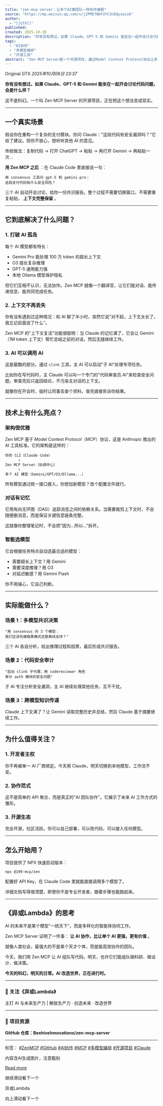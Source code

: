 ```yaml
---
title: "zen-mcp-server：让多个AI像团队一样协作编程"
source: "https://mp.weixin.qq.com/s/j2PMETNbFUYC3nEQyzwizA"
author:
  - "[[GTX]]"
published:
created: 2025-10-30
description: "你有没有想过，如果 Claude、GPT-5 和 Gemini 能坐在一起开会讨论代码问题，会是什么样？"
tags:
  - "AI协作"
  - "多模型编排"
  - "开源工具"
abstract: "Zen MCP Server是一个开源项目，通过Model Context Protocol协议让多个AI模型能够像团队一样协作编程，打破AI孤岛并实现上下文共享。"
---
```

Original GTX *2025年10月06日 23:37*

**你有没有想过，如果 Claude、GPT-5 和 Gemini 能坐在一起开会讨论代码问题，会是什么样？**

这不是科幻。一个叫 Zen MCP Server 的开源项目，正在把这个想法变成现实。

---

## 一个真实场景

假设你在重构一个复杂的支付模块。你问 Claude："这段代码有安全漏洞吗？"它给了建议。但你不放心，想听听其他 AI 的意见。

传统做法：复制代码 → 打开 ChatGPT → 粘贴 → 再打开 Gemini → 再粘贴一次...

**用 Zen MCP 之后** ：在 Claude Code 里直接说一句：

```
用 consensus 工具问 gpt-5 和 gemini-pro：
这段支付代码有什么安全风险？
```

三个 AI 自动开会讨论，给你一份共识报告。整个过程不需要切换窗口，不需要重复粘贴， **上下文完整保留** 。

---

## 它到底解决了什么问题？

### 1\. 打破 AI 孤岛

每个 AI 模型都有特长：

- Gemini Pro 能处理 100 万 token 的超长上下文
- O3 擅长复杂推理
- GPT-5 通用能力强
- 本地 Ollama 模型保护隐私

但它们互相不认识，无法协作。Zen MCP 就像一个翻译官，让它们能对话、能传递信息、能共同完成任务。

### 2\. 上下文不再丢失

你有没有遇到过这种情况：和 AI 聊了半小时，突然它说"对不起，上下文太长了，我忘记前面说了什么"。

Zen MCP 的"上下文复活"功能很聪明：当 Claude 的记忆满了，它会让 Gemini（1M token 上下文）帮忙总结之前的对话，然后无缝继续工作。

### 3\. AI 可以调用 AI

这是最酷的部分。通过 `clink` 工具，主 AI 可以启动"子 AI"处理专项任务。

比如你在写代码时，主 Claude 可以叫一个专门的"代码审查员 AI"来检查安全问题，审查完后只返回结论，不污染主对话的上下文。

就像你在开会时，临时让同事去查个资料，查完直接告诉你结果。

---

## 技术上有什么亮点？

### 架构很优雅

Zen MCP 基于 Model Context Protocol（MCP）协议，这是 Anthropic 推出的 AI 工具标准。它的架构是这样的：

```
你的 CLI（Claude Code）
      ↓
Zen MCP Server（协调中心）
      ↓
多个 AI 模型（Gemini/GPT/O3/Ollama...）
```

所有模型通过统一接口接入，你想加新模型？改个配置文件就行。

### 对话有记忆

它用有向无环图（DAG）追踪消息之间的依赖关系。当需要裁剪上下文时，不会随便删消息，而是保证关键信息链条完整。

这就像你整理笔记时，不会把"因为...所以..."拆开。

### 智能选模型

它会根据任务特点自动选最合适的模型：

- 需要超长上下文？用 Gemini
- 需要深度推理？用 O3
- 对延迟敏感？用 Gemini Flash

你不用操心，它自己判断。

---

## 实际能做什么？

### 场景 1：多模型共识决策

```
"用 consensus 问 3 个模型：
我们应该先做暗黑模式还是离线支持？"
```

三个 AI 各自分析，给出推理过程和投票，最后形成共识报告。

### 场景 2：代码安全审计

```
"启动 clink 子代理，用 codereviewer 角色
审计 auth 模块的安全问题"
```

子 AI 专注分析安全漏洞，主 AI 继续处理其他任务，互不干扰。

### 场景 3：跨模型知识传递

Claude 上下文满了？让 Gemini 读取完整历史并总结，然后 Claude 基于摘要继续工作。

---

## 为什么值得关注？

### 1\. 开发者主权

你不再被单一 AI 厂商绑定。今天用 Claude，明天切换到本地模型，工作流不变。

### 2\. 协作范式

这不是简单的 API 聚合，而是真正的"AI 团队协作"。它展示了未来 AI 工作方式的雏形。

### 3\. 开源生态

完全开源，社区活跃。你可以自己部署，可以改代码，可以接入任何模型。

---

## 怎么开始用？

项目提供了 NPX 快速启动版本：

```
npx @199-mcp/zen
```

配置好 API Key，在 Claude Code 里就能直接调用多个模型了。

详细文档写得很清楚，即使你不是专业开发者，跟着步骤也能跑起来。

---

## 《异或Lambda》的思考

AI 的未来不是某个模型"一统天下"，而是多样化的智能体协同工作。

Zen MCP Server 证明了一件事： **让 AI 协作，比让单个 AI 更强，更有价值** 。

就像人类社会，最强大的不是某个天才个体，而是能高效协作的团队。

今天，我们用 Zen MCP 让 AI 组队写代码。明天，也许它们能组队做科研、做设计、做决策。

**今天的科幻，明天的日常。AI 改造世界，正在进行时。**

---

### 🔖 关注《异或Lambda》

主打 AI 与未来生产力 | 解放生产力 · 创造未来 · 改造世界

---

### 📎 项目资源

**GitHub 仓库：BeehiveInnovations/zen-mcp-server**

---

标签： [#ZenMCP](https://mp.weixin.qq.com/s/) [#GitHub](https://mp.weixin.qq.com/s/) [#AI协作](https://mp.weixin.qq.com/s/) [#MCP](https://mp.weixin.qq.com/s/) [#多模型编排](https://mp.weixin.qq.com/s/) [#开源项目](https://mp.weixin.qq.com/s/) [#Claude](https://mp.weixin.qq.com/s/)

内容含AI生成图片，注意甄别

[Read more](https://mp.weixin.qq.com/s/)

继续滑动看下一个

异或Lambda

向上滑动看下一个
